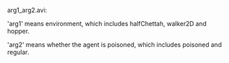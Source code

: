 arg1_arg2.avi:

'arg1' means environment, which includes halfChettah, walker2D and hopper.

'arg2' means whether the agent is poisoned, which includes poisoned and regular.
